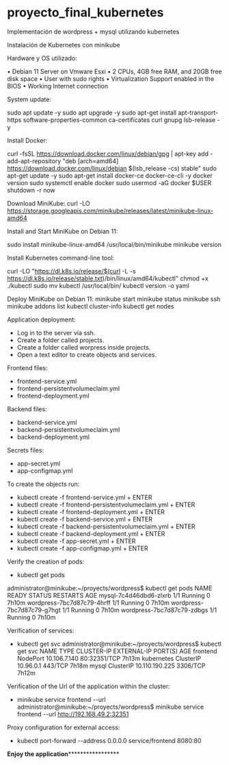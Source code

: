 # proyecto_final_kubernetes
Implementación de wordpress + mysql utilizando kubernetes

Instalación de Kubernetes con minikube

Hardware y OS utilizado:

• Debian 11 Server on Vmware Esxi
• 2 CPUs, 4GB free RAM, and 20GB free disk space
• User with sudo rights
• Virtualization Support enabled in the BIOS
• Working Internet connection

System update:

sudo apt update -y
sudo apt upgrade -y
sudo apt-get install apt-transport-https software-properties-common ca-certificates curl gnupg lsb-release -y

Install Docker:

curl -fsSL https://download.docker.com/linux/debian/gpg | apt-key add -
add-apt-repository "deb [arch=amd64] https://download.docker.com/linux/debian $(lsb_release -cs) stable"
sudo apt-get update -y
sudo apt-get install docker-ce docker-ce-cli -y
docker version
sudo systemctl enable docker
sudo usermod -aG docker $USER
shutdown -r now

Download MiniKube:
curl -LO https://storage.googleapis.com/minikube/releases/latest/minikube-linux-amd64

Install and Start MiniKube on Debian 11:

sudo install minikube-linux-amd64 /usr/local/bin/minikube
minikube version

Install Kubernetes command-line tool:

curl -LO "https://dl.k8s.io/release/$(curl -L -s https://dl.k8s.io/release/stable.txt)/bin/linux/amd64/kubectl"
chmod +x ./kubectl
sudo mv kubectl /usr/local/bin/
kubectl version -o yaml

Deploy MiniKube on Debian 11:
minikube start
minikube status
minikube ssh
minikube addons list
kubectl cluster-info
kubectl get nodes

Application deployment:
- Log in to the server via ssh.
- Create a folder called projects.
- Create a folder called worpress inside projects.
- Open a text editor to create objects and services.

Frontend files:
- frontend-service.yml
- frontend-persistentvolumeclaim.yml
- frontend-deployment.yml

Backend files:
- backend-service.yml
- backend-persistentvolumeclaim.yml
- backend-deployment.yml

Secrets files:
- app-secret.yml
- app-configmap.yml

To create the objects run:
- kubectl create -f frontend-service.yml + ENTER
- kubectl create -f frontend-persistentvolumeclaim.yml + ENTER
- kubectl create -f frontend-deployment.yml + ENTER
- kubectl create -f backend-service.yml + ENTER
- kubectl create -f backend-persistentvolumeclaim.yml + ENTER
- kubectl create -f backend-deployment.yml + ENTER
- kubectl create -f app-secret.yml + ENTER
- kubectl create -f app-configmap.yml + ENTER

Verify the creation of pods:
- kubectl get pods

administrator@minikube:~/proyects/wordpress$ kubectl get pods
NAME                         READY   STATUS    RESTARTS   AGE
mysql-7c4d46dbd6-zlxrb       1/1     Running   0          7h10m
wordpress-7bc7d87c79-4hrff   1/1     Running   0          7h10m
wordpress-7bc7d87c79-g7hgt   1/1     Running   0          7h10m
wordpress-7bc7d87c79-zdbgs   1/1     Running   0          7h10m

Verification of services:
- kubectl get svc
administrator@minikube:~/proyects/wordpress$ kubectl get svc
NAME         TYPE        CLUSTER-IP       EXTERNAL-IP   PORT(S)        AGE
frontend     NodePort    10.106.7.140     <none>        80:32351/TCP   7h13m
kubernetes   ClusterIP   10.96.0.1        <none>        443/TCP        7h18m
mysql        ClusterIP   10.110.190.225   <none>        3306/TCP       7h12m
  
Verification of the Url of the application within the cluster:
- minikube service frontend --url
administrator@minikube:~/proyects/wordpress$ minikube service frontend --url
http://192.168.49.2:32351
  
Proxy configuration for external access:
- kubectl port-forward --address 0.0.0.0 service/frontend 8080:80 

****************Enjoy the application*********************************



